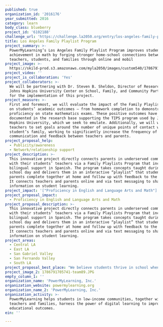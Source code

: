 ```yaml
---
published: true
organization_id: '2016176'
year_submitted: 2016
category: learn
body_class: blueberry
project_id: '6102188'
challenge_url: 'https://challenge.la2050.org/entry/los-angeles-family-playlist-program'
title: Los Angeles Family Playlist Program
project_summary: >-
  PowerMyLearning’s Los Angeles Family Playlist Program improves student
  achievement in math by forging stronger home-school connections between
  teachers, students, and families through online and mobil
project_image: >-
  https://skild-prod.s3.amazonaws.com/myla2050/images/custom540/1786791705741-team89.JPG
project_video: ''
project_is_collaboration: 'Yes'
project_collaborators: >-
  We will be partnering with Dr. Steven B. Sheldon, Director of Research at the
  Johns Hopkins University Center on School, Family, and Community Partnerships,
  for the implementation of this project.
project_measure: >-
  First and foremost, we will evaluate the impact of the Family Playlist Program
  on students’ academic outcomes – from homework completion to demonstrated
  proficiency on state mathematics exams. These positive outcomes have been
  documented in the research base supporting the TIPS program used by Johns
  Hopkins University, which we seek to emulate. Additionally, we will work with
  teachers to set goals around the number of unique points of contact with each
  student’s family, working to significantly increase the frequency of
  communication and feedback between teachers and parents.
project_proposal_help:
  - Publicity/awareness
  - Network/relationship support
project_description: >-
  This innovative project directly connects parents in underserved communities
  with their students’ teachers via a Family Playlists Program that incorporates
  bilingual support in Spanish. The program takes concepts taught during the
  school day and delivers them in an interactive “playlist” that students and
  parents complete together at home and follow up with feedback to the teacher.
  It connects teachers and parents online and via text messaging to share
  information on student learning.
project_impact: '["Proficiency in English and Language Arts and Math"]'
project_proposal_impact:
  - Proficiency in English and Language Arts and Math
project_proposal_description: >-
  This innovative project directly connects parents in underserved communities
  with their students’ teachers via a Family Playlists Program that incorporates
  bilingual support in Spanish. The program takes concepts taught during the
  school day and delivers them in an interactive “playlist” that students and
  parents complete together at home and follow up with feedback to the teacher.
  It connects teachers and parents online and via text messaging to share
  information on student learning.
project_areas:
  - Central LA
  - East LA
  - San Gabriel Valley
  - San Fernando Valley
  - South LA
project_proposal_best_place: "We believe students thrive in school when they are self-directed learners who also receive simultaneous support from their teachers and families. However, this can be challenging in the late elementary and middle school years, when family involvement and teacher-family communication can begin to wane. During the years that students often need to make significant academic gains, teachers and families lack effective tools and systems to communicate about their learning and progress. To address this challenge, we are partnering with Johns Hopkins University to build upon the strong success of their research-backed Teachers Involving Parents in Schoolwork (TIPS) program by enhancing it with 21st-century technology to become our Family Playlists Program.\n\t\nIn this innovative program, teachers and students will extend learning into the home environment by completing mathematics-based “Family Playlists” from our free digital learning platform, PowerMyLearning Connect. Students will have the opportunity to demonstrate their knowledge by “teaching” parents what they have learned about math concepts, and parents will complete the process by sending feedback about their student’s performance via guided prompts, including full bilingual support for Spanish-speaking families. From a central dashboard, teachers will be able to assign Family Playlists to an entire class, prompting parents via text messaging in their home language. Following completion of the playlists at home, teachers can easily access parent feedback in one place, or determine which parents they should follow up with. Once students, teachers and families have become accustomed to using the playlists and text messaging, the program will serve as a low-lift, informal way for teachers to remain in constant communication with parents regarding student learning. This process has been demonstrated to have a positive impact on students’ homework completion, engagement with schoolwork, and overall academic performance."
project_image_2: 1786791705741-team89.JPG
empty_column_1: ''
organization_name: 'PowerMyLearning, Inc.'
organization_website: powermylearning.org
organization_name_2: 'PowerMyLearning, Inc.'
organization_activity: >-
  PowerMyLearning helps students in low-income communities, together with their
  teachers and families, harness the power of digital learning to improve
  educational outcomes.
ein: ''

---
```

